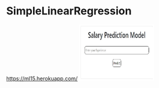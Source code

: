 # SimpleLinearRegression
https://ml15.herokuapp.com/
<img src="1.JPG" alt="Logo" width="200" height="150">
